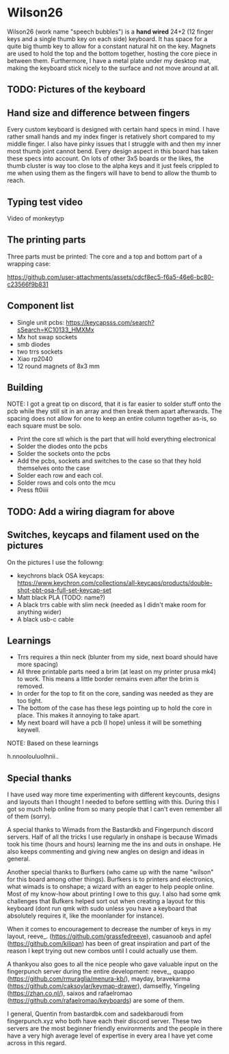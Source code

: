# Wilson26
Wilson26 (work name "speech bubbles") is a **hand wired** 24+2 (12 finger keys and a single thumb key on each side) keyboard. It has space for a quite big thumb key to allow for a constant natural hit on the key. Magnets are used to hold the top and the bottom together, hosting the core piece in between them. Furthermore, I have a metal plate under my desktop mat, making the keyboard stick nicely to the surface and not move around at all.

## TODO: Pictures of the keyboard

## Hand size and difference between fingers
Every custom keyboard is designed with certain hand specs in mind. I have rather small hands and my index finger is retatively short compared to my middle finger. I also have pinky issues that I struggle with and then my inner most thumb joint cannot bend. Every design aspect in this board has taken these specs into account. On lots of other 3x5 boards or the likes, the thumb cluster is way too close to the alpha keys and it just feels crippled to me when using them as the fingers will have to bend to allow the thumb to reach.

## Typing test video
Video of monkeytyp

## The printing parts
Three parts must be printed: The core and a top and bottom part of a wrapping case:

https://github.com/user-attachments/assets/cdcf8ec5-f6a5-46e6-bc80-c23566f9b831

## Component list
- Single unit pcbs: https://keycapsss.com/search?sSearch=KC10133_HMXMx
- Mx hot swap sockets
- smb diodes
- two trrs sockets
- Xiao rp2040
- 12 round magnets of 8x3 mm

## Building
NOTE: I got a great tip on discord, that it is far easier to solder stuff onto the pcb while they still sit in an array and then break them apart afterwards. The spacing does not allow for one to keep an entire column together as-is, so each square must be solo.
- Print the core stl which is the part that will hold everything electronical
- Solder the diodes onto the pcbs
- Solder the sockets onto the pcbs
- Add the pcbs, sockets and switches to the case so that they hold themselves onto the case
- Solder each row and each col.
- Solder rows and cols onto the mcu
- Press ft0iiii
## TODO: Add a wiring diagram for above

## Switches, keycaps and filament used on the pictures
On the pictures I use the followng:
- keychrons black OSA keycaps: https://www.keychron.com/collections/all-keycaps/products/double-shot-pbt-osa-full-set-keycap-set
- Matt black PLA (TODO: name?)
- A black trrs cable with slim neck (needed as I didn't make room for anything wider)
- A black usb-c cable

## Learnings
- Trrs requires a thin neck (blunter from my side, next board should have more spacing)
- All three printable parts need a brim (at least on my printer prusa mk4) to work. This means a little border remains even after the brim is removed.
- In order for the top to fit on the core, sanding was needed as they are too tight.
- The bottom of the case has these legs pointing up to hold the core in place. This makes it annoying to take apart.
- My next board will have a pcb (I hope) unless it will be something keywell.

NOTE: Based on these learnings 

h.nnoolouluolhnii..

## Special thanks
I have used way more time experimenting with different keycounts, designs and layouts than I thought I needed to before settling with this. During this I got so much help online from so many people that I can't even remember all of them (sorry).  

A special thanks to Wimads from the Bastardkb and Fingerpunch discord servers. Half of all the tricks I use regularly in onshape is because Wimads took his time (hours and hours) learning me the ins and outs in onshape. He also keeps commenting and giving new angles on design and ideas in general.

Another special thanks to Burfkers (who came up with the name "wilson" for this board among other things). Burfkers is to printers and electronics, what wimads is to onshape; a wizard with an eager to help people online. Most of my know-how about printing I owe to this guy. I also had some qmk challenges that Bufkers helped sort out when creating a layout for this keyboard (dont run qmk with sudo unless you have a keyboard that absolutely requires it, like the moonlander for instance).

When it comes to encouragement to decrease the number of keys in my layout, reeve_. (https://github.com/grassfedreeve), casuanoob and apfel (https://github.com/kilipan) has been of great inspiration and part of the reason I kept trying out new combos until I could actually use them.

A thankyou also goes to all the nice people who gave valuable input on the fingerpunch server during the entire development: reeve_, quappo (https://github.com/rmuraglia/menura-kb/), mayday, bravekarma (https://github.com/caksoylar/keymap-drawer), damselfly, Yingeling (https://zhan.co.nl/), saixos and rafaelromao (https://github.com/rafaelromao/keyboards) are some of them.

I general, Quentin from bastardbk.com and sadekbaroudi from fingerpunch.xyz who both have each their discord server. These two servers are the most beginner friendly environments and the people in there have a very high average level of expertise in every area I have yet come across in this regard.
